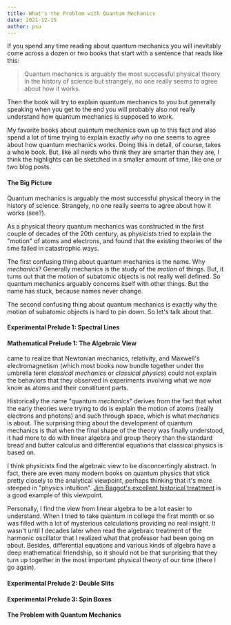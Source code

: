```yaml
---
title: What's the Problem with Quantum Mechanics
date: 2021-12-15
author: psu
---
```


If you spend any time reading about quantum mechanics you will inevitably come across a
dozen or two books that start with a sentence that reads like this:

> Quantum mechanics is arguably the most successful physical theory in the history of
science but strangely, no one really seems to agree about how it works.

Then the book will try to explain quantum mechanics to you but generally speaking when you
get to the end you will probably also not really understand how quantum mechanics is
supposed to work.

My favorite books about quantum mechanics own up to this fact and also spend a lot of time
trying to explain exactly *why* no one seems to agree about how quantum mechanics works.
Doing this in detail, of course, takes a whole book. But, like all nerds who think they
are smarter than they are, I think the highlights can be sketched in a smaller amount of
time, like one or two blog posts.

#### The Big Picture

Quantum mechanics is arguably the most successful physical theory in the history of
science. Strangely, no one really seems to agree about how it works (see?).

As a physical theory quantum mechanics was constructed in the first couple of decades of
the 20th century, as physicists tried to explain the "motion" of atoms and electrons, and
found that the existing theories of the time failed in catastrophic ways. 

The first confusing thing about quantum mechanics is the name. Why *mechanics*? Generally
mechanics is the study of the *motion* of things. But, it turns out that the motion of
subatomic objects is not really well defined. So quantum mechanics arguably concerns itself
with other things. But the name has stuck, because names never change.

The second confusing thing about quantum mechanics is exactly why the motion of subatomic
objects is hard to pin down. So let's talk about that.

#### Experimental Prelude 1: Spectral Lines

#### Mathematical Prelude 1: The Algebraic View

came to realize that Newtonian mechanics, relativity, and
Maxwell's electromagnetism (which most books now bundle together under the umbrella term
*classical mechanics* or *classical physics*) could not explain the behaviors that they
observed in experiments involving what we now know as atoms and their constituent parts.

Historically the name "quantum *mechanics*" derives from the fact that what the early
theories were trying to do is explain the motion of atoms (really electrons and photons)
and such through space, which is what *mechanics* is about. The surprising thing about the
development of quantum mechanics is that when the final shape of the theory was finally
understood, it had more to do with linear algebra and group theory than the standard bread
and butter calculus and differential equations that classical physics is based on.

I think physicists find the algebraic view to be disconcertingly abstract. In fact, there
are even many modern books on quantum physics that stick pretty closely to the analytical
viewpoint, perhaps thinking that it's more steeped in "physics intuition". [Jim Baggot's
excellent historical
treatment](https://www.amazon.com/Quantum-Cookbook-Mathematical-Foundations-Mechanics/dp/0198827865/)
is a good example of this viewpoint.

Personally, I find the view from linear algebra to be a lot easier to understand. When I
tried to take quantum in college the first month or so was filled with a lot of mysterious
calculations providing no real insight. It wasn't until I decades later when read the
algebraic treatment of the harmonic oscillator that I realized what that professor had
been going on about. Besides, differential equations and various kinds of algebra have a
deep mathematical friendship, so it should not be that surprising that they turn up
together in the most important physical theory of our time (there I go again).

#### Experimental Prelude 2: Double Slits

#### Experimental Prelude 3: Spin Boxes

#### The Problem with Quantum Mechanics


